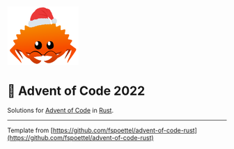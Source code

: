 <img src="./.assets/christmas_ferris.png" width="164">

# 🎄 Advent of Code 2022

Solutions for [Advent of Code](https://adventofcode.com/) in [Rust](https://www.rust-lang.org/).

<!--- advent_readme_stars table --->

---

Template from [https://github.com/fspoettel/advent-of-code-rust](https://github.com/fspoettel/advent-of-code-rust)
